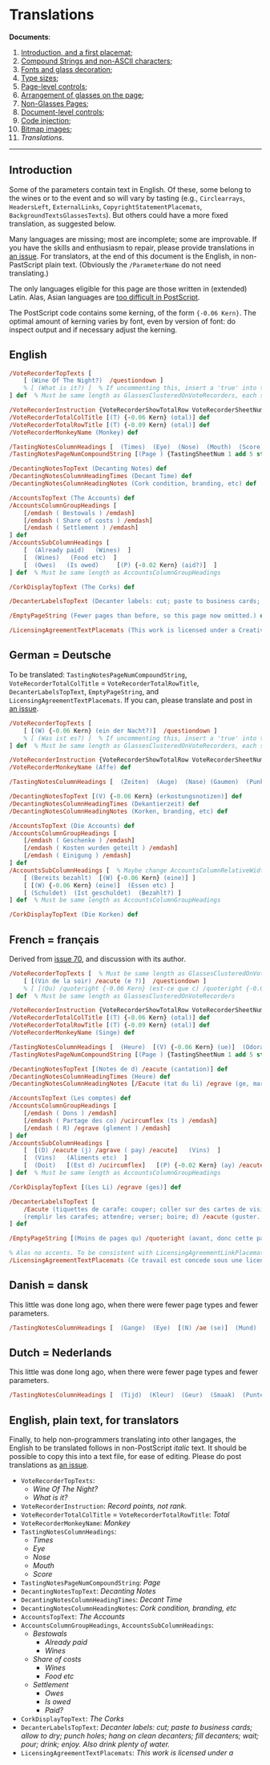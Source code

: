 # Translations

**Documents**: 
1.  [Introduction, and a first placemat](introduction_first_placemat.md);  
2.  [Compound Strings and non-ASCII characters](compound_strings_characters.md);  
3.  [Fonts and glass decoration](fonts_glasses_decoration.md);  
4.  [Type sizes](type_sizes.md);  
5.  [Page-level controls](page_level.md);  
6.  [Arrangement of glasses on the page](PackingStyles.md);  
7.  [Non-Glasses Pages](not_glasses.md);  
8.  [Document-level controls](document.md);  
9.  [Code injection](code_injection.md);  
10. [Bitmap images](bitmap_images.md);
11. *Translations*.

----

## Introduction

Some of the parameters contain text in English. 
Of these, some belong to the wines or to the event and so will vary by tasting (e.g., `Circlearrays`, `HeadersLeft`, `ExternalLinks`, `CopyrightStatementPlacemats`, `BackgroundTextsGlassesTexts`). 
But others could have a more fixed translation, as suggested below.

Many languages are missing; most are incomplete; some are improvable. 
If you have the skills and enthusiasm to repair, please provide translations in [an issue](http://github.com/jdaw1/placemat/issues). 
For translators, at the end of this document is the English, in non-PastScript plain text. 
(Obviously the `/ParameterName` do not need translating.)

The only languages eligible for this page are those written in (extended) Latin. 
Alas, Asian languages are [too difficult in PostScript](http://groups.google.com/g/comp.lang.postscript/c/ktoR1NrLsEc/m/UjOyVOfyPKwJ).

The PostScript code contains some kerning, of the form `{-0.06 Kern}`. 
The optimal amount of kerning varies by font, even by version of font: do inspect output and if necessary adjust the kerning.



## English

```PostScript
/VoteRecorderTopTexts [
	[ (Wine Of The Night?)  /questiondown ]
	% [ (What is it?) ]  % If uncommenting this, insert a 'true' into the VoteRecorderShowTotalRow array.
] def  % Must be same length as GlassesClusteredOnVoteRecorders, each sub-array containing some number of TopTexts

/VoteRecorderInstruction {VoteRecorderShowTotalRow VoteRecorderSheetNum GetEU {()} {(Record points, not rank.)} ifelse} def
/VoteRecorderTotalColTitle [(T) {-0.06 Kern} (otal)] def
/VoteRecorderTotalRowTitle [(T) {-0.09 Kern} (otal)] def
/VoteRecorderMonkeyName (Monkey) def

/TastingNotesColumnHeadings [  (Times)  (Eye)  (Nose)  (Mouth)  (Score)  ] def
/TastingNotesPageNumCompoundString [(Page ) {TastingSheetNum 1 add 5 string cvs}] def

/DecantingNotesTopText (Decanting Notes) def
/DecantingNotesColumnHeadingTimes (Decant Time) def
/DecantingNotesColumnHeadingNotes (Cork condition, branding, etc) def

/AccountsTopText (The Accounts) def
/AccountsColumnGroupHeadings [
	[/emdash ( Bestowals ) /emdash]
	[/emdash ( Share of costs ) /emdash]
	[/emdash ( Settlement ) /emdash]
] def
/AccountsSubColumnHeadings [
	[  (Already paid)   (Wines)  ]
	[  (Wines)   (Food etc)  ]
	[  (Owes)   (Is owed)     [(P) {-0.02 Kern} (aid?)]  ]
] def  % Must be same length as AccountsColumnGroupHeadings

/CorkDisplayTopText (The Corks) def

/DecanterLabelsTopText (Decanter labels: cut; paste to business cards; allow to dry; punch holes; hang on clean decanters; fill decanters; wait; pour; drink; enjoy. Also drink plenty of water.) def

/EmptyPageString (Fewer pages than before, so this page now omitted.) def

/LicensingAgreementTextPlacemats (This work is licensed under a Creative Commons Attribution-ShareAlike 4.0 International Licence.) def  % To be consistent with LicensingAgreementLinkPlacemats
```



## German = Deutsche

To be translated: `TastingNotesPageNumCompoundString`, `VoteRecorderTotalColTitle` = `VoteRecorderTotalRowTitle`, `DecanterLabelsTopText`, `EmptyPageString`, and `LicensingAgreementTextPlacemats`. 
If you can, please translate and post in [an issue](http://github.com/jdaw1/placemat/issues).

```PostScript
/VoteRecorderTopTexts [
	[ [(W) {-0.06 Kern} (ein der Nacht?)]  /questiondown ]
	% [ (Was ist es?) ]  % If uncommenting this, insert a 'true' into the VoteRecorderShowTotalRow array.
] def  % Must be same length as GlassesClusteredOnVoteRecorders, each sub-array containing some number of TopTexts

/VoteRecorderInstruction {VoteRecorderShowTotalRow VoteRecorderSheetNum GetEU {()} {(Rekordpunkte, nicht Rang.)} ifelse} def
/VoteRecorderMonkeyName (Affe) def

/TastingNotesColumnHeadings [  (Zeiten)  (Auge)  (Nase) (Gaumen)  (Punkte)  ] def

/DecantingNotesTopText [(V) {-0.06 Kern} (erkostungsnotizen)] def
/DecantingNotesColumnHeadingTimes (Dekantierzeit) def
/DecantingNotesColumnHeadingNotes (Korken, branding, etc) def

/AccountsTopText (Die Accounts) def
/AccountsColumnGroupHeadings [
	[/emdash ( Geschenke ) /emdash]
	[/emdash ( Kosten wurden geteilt ) /emdash]
	[/emdash ( Einigung ) /emdash]
] def
/AccountsSubColumnHeadings [  % Maybe change AccountsColumnRelativeWidths
	[ (Bereits bezahlt)  [(W) {-0.06 Kern} (eine)] ]
	[ [(W) {-0.06 Kern} (eine)]  (Essen etc) ]
	[ (Schuldet)  (Ist geschuldet)  (Bezahlt?) ]
] def  % Must be same length as AccountsColumnGroupHeadings

/CorkDisplayTopText (Die Korken) def
```



## French = fran&ccedil;ais

Derived from [issue 70](http://github.com/jdaw1/placemat/issues/70), and discussion with its author.

```PostScript
/VoteRecorderTopTexts [  % Must be same length as GlassesClusteredOnVoteRecorders, each sub-array containing some number of TopTexts
	[ [(Vin de la soir) /eacute (e ?)]  /questiondown ]
	% [ [(Qu) /quoteright {-0.06 Kern} (est-ce que c) /quoteright {-0.06 Kern} (est ?)] ]  % If uncommenting this, insert a 'true' into the VoteRecorderShowTotalRow array.
] def  % Must be same length as GlassesClusteredOnVoteRecorders

/VoteRecorderInstruction {VoteRecorderShowTotalRow VoteRecorderSheetNum GetEU {()} {(Noter les points, pas le classement.)} ifelse} def
/VoteRecorderTotalColTitle [(T) {-0.06 Kern} (otal)] def
/VoteRecorderTotalRowTitle [(T) {-0.09 Kern} (otal)] def
/VoteRecorderMonkeyName (Singe) def

/TastingNotesColumnHeadings [  (Heure)  [(V) {-0.06 Kern} (ue)]  (Odorat)  [(Go) /ucircumflex (t)]  (Points)  ] def
/TastingNotesPageNumCompoundString [(Page ) {TastingSheetNum 1 add 5 string cvs}] def

/DecantingNotesTopText [(Notes de d) /eacute (cantation)] def
/DecantingNotesColumnHeadingTimes (Heure) def
/DecantingNotesColumnHeadingNotes [/Eacute (tat du li) /egrave (ge, marquage, etc)] def

/AccountsTopText (Les comptes) def
/AccountsColumnGroupHeadings [
	[/emdash ( Dons ) /emdash]
	[/emdash ( Partage des co) /ucircumflex (ts ) /emdash]
	[/emdash ( R) /egrave (glement ) /emdash]
] def
/AccountsSubColumnHeadings [
	[  [(D) /eacute (j) /agrave ( pay) /eacute]   (Vins)  ]
	[  (Vins)   (Aliments etc)  ]
	[  (Doit)   [(Est d) /ucircumflex]   [(P) {-0.02 Kern} (ay) /eacute {( ) stringwidth pop 2 div 0 rmoveto} (?)]  ]
] def  % Must be same length as AccountsColumnGroupHeadings

/CorkDisplayTopText [(Les Li) /egrave (ges)] def

/DecanterLabelsTopText [
	/Eacute (tiquettes de carafe: couper; coller sur des cartes de visite; laisser s) /eacute (cher; percer les trous; )
	(remplir les carafes; attendre; verser; boire; d) /eacute (guster. Boire beaucoup d) /quoteright {-0.06 Kern} (eau.)
] def

/EmptyPageString [(Moins de pages qu) /quoteright (avant, donc cette page est d) /eacute (sormais supprim) /eacute (e.)] def

% Alas no accents. To be consistent with LicensingAgreementLinkPlacemats
/LicensingAgreementTextPlacemats (Ce travail est concede sous une licence Creative Commons Attribution-ShareAlike 4.0 International Licence.) def
```



## Danish = dansk

This little was done long ago, when there were fewer page types and fewer parameters. 

```PostScript
/TastingNotesColumnHeadings [  (Gange)  (Eye)  [(N) /ae (se)]  (Mund)  (Score)  ] def
```



## Dutch = Nederlands

This little was done long ago, when there were fewer page types and fewer parameters. 

```PostScript
/TastingNotesColumnHeadings [  (Tijd)  (Kleur)  (Geur)  (Smaak)  (Punten)  ] def
```



## English, plain text, for translators

Finally, to help non-programmers translating into other langages, the English to be translated follows in non-PostScript *italic* text. 
It should be possible to copy this into a text file, for ease of editing. 
Please do post translations as [an issue](http://github.com/jdaw1/placemat/issues).

* `VoteRecorderTopTexts`:
	- *Wine Of The Night?*
	- *What is it?*
* `VoteRecorderInstruction`: *Record points, not rank.*
* `VoteRecorderTotalColTitle` = `VoteRecorderTotalRowTitle`: *Total*
* `VoteRecorderMonkeyName`: *Monkey*
* `TastingNotesColumnHeadings`:
	- *Times*
	- *Eye*
	- *Nose*
	- *Mouth*
	- *Score*
* `TastingNotesPageNumCompoundString`: *Page*
* `DecantingNotesTopText`: *Decanting Notes*
* `DecantingNotesColumnHeadingTimes`: *Decant Time*
* `DecantingNotesColumnHeadingNotes`: *Cork condition, branding, etc*
* `AccountsTopText`: *The Accounts*
* `AccountsColumnGroupHeadings`, `AccountsSubColumnHeadings`:
	- *Bestowals*
		* *Already paid*
		* *Wines*
	- *Share of costs*
		* *Wines*
		* *Food etc*
	- *Settlement*
		* *Owes*
		* *Is owed*
		* *Paid?*
* `CorkDisplayTopText`: *The Corks*
* `DecanterLabelsTopText`: *Decanter labels: cut; paste to business cards; allow to dry; punch holes; hang on clean decanters; fill decanters; wait; pour; drink; enjoy. Also drink plenty of water.*
* `LicensingAgreementTextPlacemats`: *This work is licensed under a* 
